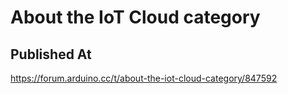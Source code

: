 # About the IoT Cloud category

## Published At

https://forum.arduino.cc/t/about-the-iot-cloud-category/847592
